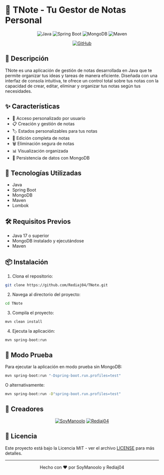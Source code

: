 # 📝 TNote - Tu Gestor de Notas Personal

<div align="center">

![Java](https://img.shields.io/badge/Java-ED8B00?style=for-the-badge&logo=java&logoColor=white)
![Spring Boot](https://img.shields.io/badge/Spring_Boot-6DB33F?style=for-the-badge&logo=spring-boot&logoColor=white)
![MongoDB](https://img.shields.io/badge/MongoDB-4EA94B?style=for-the-badge&logo=mongodb&logoColor=white)
![Maven](https://img.shields.io/badge/Maven-C71A36?style=for-the-badge&logo=apache-maven&logoColor=white)

[![GitHub](https://img.shields.io/badge/GitHub-100000?style=for-the-badge&logo=github&logoColor=white)](https://github.com/Rediaj04/TNote)

</div>

## 🌟 Descripción

TNote es una aplicación de gestión de notas desarrollada en Java que te permite organizar tus ideas y tareas de manera eficiente. Diseñada con una interfaz de consola intuitiva, te ofrece un control total sobre tus notas con la capacidad de crear, editar, eliminar y organizar tus notas según tus necesidades.

## ✨ Características

- 🔐 Acceso personalizado por usuario
- 📋 Creación y gestión de notas
- 🏷️ Estados personalizables para tus notas
- 🔄 Edición completa de notas
- 🗑️ Eliminación segura de notas
- 📊 Visualización organizada
- 💾 Persistencia de datos con MongoDB

## 🚀 Tecnologías Utilizadas

- Java
- Spring Boot
- MongoDB
- Maven
- Lombok

## 🛠️ Requisitos Previos

- Java 17 o superior
- MongoDB instalado y ejecutándose
- Maven

## 📦 Instalación

1. Clona el repositorio:
```bash
git clone https://github.com/Rediaj04/TNote.git
```

2. Navega al directorio del proyecto:
```bash
cd TNote
```

3. Compila el proyecto:
```bash
mvn clean install
```

4. Ejecuta la aplicación:
```bash
mvn spring-boot:run
```

## 🔧 Modo Prueba

Para ejecutar la aplicación en modo prueba sin MongoDB:

```bash
mvn spring-boot:run "-Dspring-boot.run.profiles=test"
```

O alternativamente:
```bash
mvn spring-boot:run -D"spring-boot.run.profiles=test"
```

## 👥 Creadores

<div align="center">

[![SoyManoolo](https://img.shields.io/badge/SoyManoolo-100000?style=for-the-badge&logo=github&logoColor=white)](https://github.com/SoyManoolo)
[![Rediaj04](https://img.shields.io/badge/Rediaj04-100000?style=for-the-badge&logo=github&logoColor=white)](https://github.com/Rediaj04)

</div>

## 📄 Licencia

Este proyecto está bajo la Licencia MIT - ver el archivo [LICENSE](LICENSE) para más detalles.

---

<div align="center">
Hecho con ❤️ por SoyManoolo y Rediaj04
</div>
